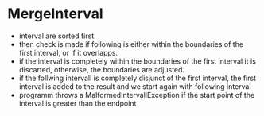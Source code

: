 # MergeInterval
* interval are sorted first
* then check is made if following is either within the boundaries of the first interval, or if it overlapps.
* if the interval is completely within the boundaries of the first interval it is discarted, otherwise, the boundaries are adjusted.
* if the follwing intervall is completely disjunct of the first interval, the first interval is added to the result and we start again with following interval
* programm throws a MalformedIntervallException if the start point of the interval is greater than the endpoint


